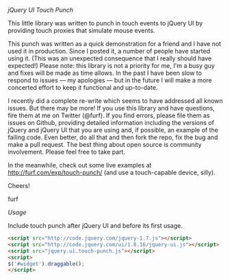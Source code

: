 *jQuery UI Touch Punch*

This little library was written to punch in touch events to jQuery UI by providing touch proxies that simulate mouse events. 

This punch was written as a quick demonstration for a friend and I have not used it in production. Since I posted it, a number of people have started using it. (This was an unexpected consequence that I really should have expected!) Please note: this library is not a priority for me, I'm a busy guy and fixes will be made as time allows. In the past I have been slow to respond to issues — my apologies — but in the future I will make a more concerted effort to keep it functional and up-to-date.

I recently did a complete re-write which seems to have addressed all known issues. But there may be more! If you use this library and have questions, fire them at me on Twitter (@furf). If you find errors, please file them as issues on Github, providing detailed information including the versions of jQuery and jQuery UI that you are using and, if possible, an example of the failing code. Even better, do all that and then fork the repo, fix the bug and make a pull request. The best thing about open source is community involvement. Please feel free to take part. 

In the meanwhile, check out some live examples at <http://furf.com/exp/touch-punch/> (and use a touch-capable device, silly).

Cheers!

furf

*Usage*

Include touch punch after jQuery UI and before its first usage.

```html
<script src="http://code.jquery.com/jquery-1.7.js"></script>
<script src="http://code.jquery.com/ui/1.8.16/jquery-ui.js"></script>
<script src="jquery.ui.touch-punch.js"></script>
<script>
$('#widget').draggable();
</script>
```